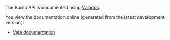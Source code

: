 The Bump API is documented using [Valadoc](http://live.gnome.org/Valadoc).

You view the documentation online (generated from the latest development version):

  * [Vala documentation](http://code.coeusgroup.com/bump/valadoc/Bump/index.htm)